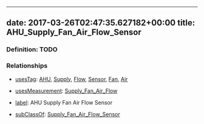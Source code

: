 
---
date: 2017-03-26T02:47:35.627182+00:00
title: AHU_Supply_Fan_Air_Flow_Sensor
---
### Definition: TODO

### Relationships

* [usesTag](https://brickschema.org/schema/1.0/BrickFrame#usesTag): [AHU](https://brickschema.org/schema/1.0/BrickTag#AHU), [Supply](https://brickschema.org/schema/1.0/BrickTag#Supply), [Flow](https://brickschema.org/schema/1.0/BrickTag#Flow), [Sensor](https://brickschema.org/schema/1.0/BrickTag#Sensor), [Fan](https://brickschema.org/schema/1.0/BrickTag#Fan), [Air](https://brickschema.org/schema/1.0/BrickTag#Air)

* [usesMeasurement](https://brickschema.org/schema/1.0/BrickFrame#usesMeasurement): [Supply_Fan_Air_Flow](https://brickschema.org/schema/1.0/Brick#Supply_Fan_Air_Flow)

* [label](http://www.w3.org/2000/01/rdf-schema#label): AHU Supply Fan Air Flow Sensor

* [subClassOf](http://www.w3.org/2000/01/rdf-schema#subClassOf): [Supply_Fan_Air_Flow_Sensor](https://brickschema.org/schema/1.0/Brick#Supply_Fan_Air_Flow_Sensor)
